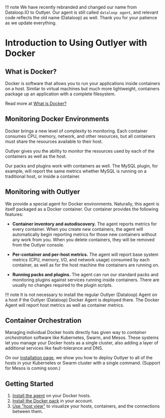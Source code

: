 !!! note
    We have recently rebranded and changed our name from Dataloop.IO to Outlyer. Our agent is still called `dataloop agent`, and relevant code reflects the old name (Dataloop) as well. Thank you for your patience as we update everything.

Introduction to Using Outlyer with Docker
==========================================

## What is Docker?

Docker is software that allows you to run your applications inside
containers on a host. Similar to virtual machines but much more lightweight,
containers package up an application with a complete filesystem.

Read more at [What is Docker?](https://www.docker.com/what-docker)

## Monitoring Docker Environments

Docker brings a new level of complexity to monitoring. Each container consumes
CPU, memory, network, and other resources, but all containers must share the
resources available to their host.

Outlyer gives you the ability to monitor the resources used by each of the
containers as well as the host.

Our packs and plugins work with containers as well. The MySQL plugin, for
example, will report the same metrics whether MySQL is running on a traditional
host, or inside a container.

## Monitoring with Outlyer 

We provide a special agent for Docker environments. Naturally, this agent is
itself packaged as a Docker container. Our container provides the following
features:

 * **Container inventory and autodiscovery.** The agent reports metrics for
   every container. When you create new containers, the agent will automatically
   begin reporting metrics for those new containers without any work from you.
   When you delete containers, they will be removed from the Outlyer console.

 * **Per-container and per-host metrics.** The agent will report base system
   metrics (CPU, memory, I/O, and network usage) consumed by each container,
   as well as for the host machine the containers are running on.

 * **Running packs and plugins.** The agent can run our standard packs and
   monitoring plugins against services running inside containers. There are
   usually no changes required to the plugin scripts.

!!! note
    It is not necessary to install the regular Outlyer (Dataloop) Agent on a host if
    the Outlyer (Dataloop) Docker Agent is deployed there. The Docker Agent will report
    host metrics as well as container metrics.

## Container Orchestration

Managing individual Docker hosts directly has given way to _container
orchestration_ software like Kubernetes, Swarm, and Mesos. These systems
let you manage your Docker hosts as a single cluster, also adding a layer
of additional services like fault-tolerance and DNS.

On our [installation page](installation.md), we show you how to deploy
Outlyer to all of the hosts in your Kubernetes or Swarm cluster with a
single command. (Support for Mesos is coming soon.)

## Getting Started

 1. [Install the agent][1] on your Docker hosts.
 1. [Install the Docker pack][2] in your account.
 1. [Use "host view"][4] to visualize your hosts, containers, and the
    connections between them.


[1]: installation.md#installing-the-container
[2]: installation.md#installing-the-docker-monitoring-pack
[4]: host_view.md
